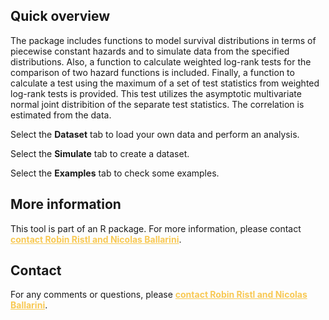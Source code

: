 ## Quick overview

The package includes functions to model survival distributions in terms of piecewise constant hazards and to simulate data from the specified distributions. Also, a function to calculate weighted log-rank tests for the comparison of two hazard functions is included. Finally, a function to calculate a test using the maximum of a set of test statistics from weighted log-rank tests is provided. This test utilizes the asymptotic multivariate normal joint distribition of the separate test statistics. The correlation is estimated from the data.

Select the **<i class="fa fa-file-excel-o"></i> Dataset** tab to load your own data and perform an analysis.

Select the **<i class="fa fa-table"></i> Simulate** tab to create a dataset.

Select the **<i class="fa fa-line-chart"></i> Examples** tab to check some examples.

## More information

This tool is part of an R package. For more information, please contact <a target="_blank" style="font-weight: bold;color:#f8c954;" href="mailto:robin.ristl@meduniwien.ac.at;nicolas.ballarini@meduniwien.ac.at">contact Robin Ristl and Nicolas Ballarini</a>.

## Contact

For any comments or questions, please <a target="_blank" style="font-weight: bold;color:#f8c954;" href="mailto:robin.ristl@meduniwien.ac.at;nicolas.ballarini@meduniwien.ac.at">contact Robin Ristl and Nicolas Ballarini</a>.

